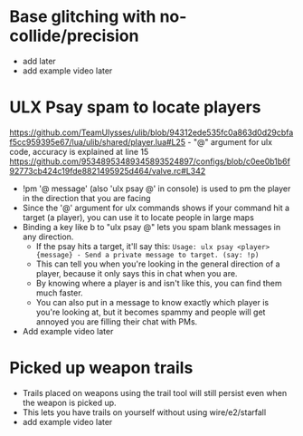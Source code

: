 # Base glitching with no-collide/precision 
  - add later<br/>
  - add example video later<br/>

# ULX Psay spam to locate players 
https://github.com/TeamUlysses/ulib/blob/94312ede535fc0a863d0d29cbfaf5cc959395e67/lua/ulib/shared/player.lua#L25 - "@" argument for ulx code, accuracy is explained at line 15
https://github.com/95348953489345893524897/configs/blob/c0ee0b1b6f92773cb424c19fde8821495925d464/valve.rc#L342
  - !pm '@ message' (also 'ulx psay @' in console) is used to pm the player in the direction that you are facing <br/>
  - Since the '@' argument for ulx commands shows if your command hit a target (a player), you can use it to locate people in large maps <br/>
  - Binding a key like b to "ulx psay @" lets you spam blank messages in any direction.<br/>
    - If the psay hits a target, it'll say this:
     ```Usage: ulx psay <player> {message} - Send a private message to target. (say: !p)```
    - This can tell you when you're looking in the general direction of a player, because it only says this in chat when you are.<br/>
    - By knowing where a player is and isn't like this, you can find them much faster.<br/>
    - You can also put in a message to know exactly which player is you're looking at, but it becomes spammy and people will get annoyed you are filling their chat with PMs.<br/> 
  - Add example video later

# Picked up weapon trails
  - Trails placed on weapons using the trail tool will still persist even when the weapon is picked up.<br/>
  - This lets you have trails on yourself without using wire/e2/starfall<br/>
  - add example video later

